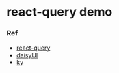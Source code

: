 # react-query demo

### Ref

- [react-query](https://react-query.tanstack.com/)
- [daisyUI](https://daisyui.com/)
- [ky](https://github.com/sindresorhus/ky)
